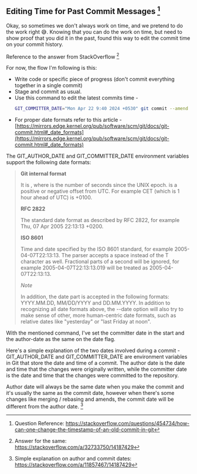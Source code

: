 ## Editing Time for Past Commit Messages [^1]

Okay, so sometimes we don't always work on time, and we pretend to do the work right 😅. Knowing that you can do the work on time, but need to show proof that you did it in the past, found this way to edit the commit time on your commit history.

Reference to the answer from StackOverflow [^2]

For now, the flow I'm following is this:

- Write code or specific piece of progress (don't commit everything together in a single commit)
- Stage and commit as usual.
- Use this command to edit the latest commits time -
  ```bash
  GIT_COMMITTER_DATE="Mon Apr 22 9:40 2024 +0530" git commit --amend --date "Mon Apr 22 9:40 2024 +0530" --no-edit
  ```
- For proper date formats refer to this article - [https://mirrors.edge.kernel.org/pub/software/scm/git/docs/git-commit.html#_date_formats](https://mirrors.edge.kernel.org/pub/software/scm/git/docs/git-commit.html#_date_formats)

The GIT_AUTHOR_DATE and GIT_COMMITTER_DATE environment variables support the following date formats:

> **Git internal format**
> 
> It is <unix-timestamp> <time-zone-offset>, where <unix-timestamp> is the number of seconds since the UNIX epoch. <time-zone-offset> is a positive or negative offset from UTC. For example CET (which is 1 hour ahead of UTC) is +0100.
>
> **RFC 2822**
> 
> The standard date format as described by RFC 2822, for example Thu, 07 Apr 2005 22:13:13 +0200.
>
> **ISO 8601**
>
> Time and date specified by the ISO 8601 standard, for example 2005-04-07T22:13:13. The parser accepts a space instead of the T character as well. Fractional parts of a second will be ignored, for example 2005-04-07T22:13:13.019 will be treated as 2005-04-07T22:13:13.
>
> *Note*
> 
> In addition, the date part is accepted in the following formats: YYYY.MM.DD, MM/DD/YYYY and DD.MM.YYYY.
> In addition to recognizing all date formats above, the --date option will also try to make sense of other, more human-centric date formats, such as relative dates like "yesterday" or "last Friday at noon".

With the mentioned command, I've set the committer date in the start and the author-date as the same on the date flag.

Here's a simple explanation of the two dates involved during a commit - GIT_AUTHOR_DATE and GIT_COMMITTER_DATE are environment variables in Git that store the date and time of a commit. The author date is the date and time that the changes were originally written, while the committer date is the date and time that the changes were committed to the repository.

Author date will always be the same date when you make the commit and it's usually the same as the commit date, however when there's some changes like merging / rebasing and amends, the commit date will be different from the author date. [^3]

[^1]: Question Reference: https://stackoverflow.com/questions/454734/how-can-one-change-the-timestamp-of-an-old-commit-in-git
[^2]: Answer for the same: https://stackoverflow.com/a/32733750/14187429
[^3]: Simple explanation on author and commit dates: https://stackoverflow.com/a/11857467/14187429